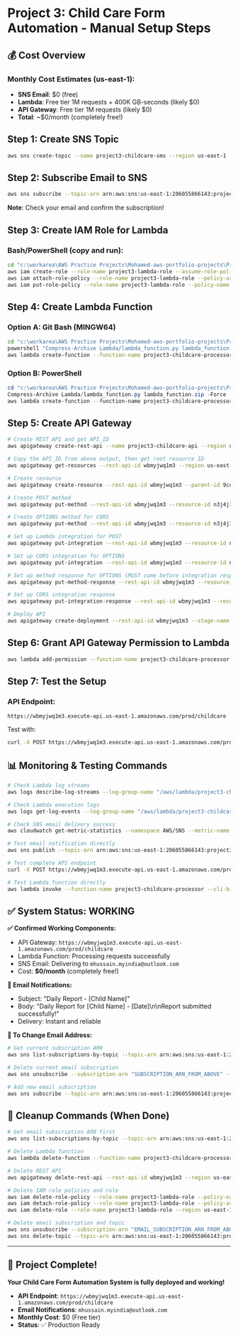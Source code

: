 # Project 3: Child Care Form Automation - Manual Setup Steps

## 💰 Cost Overview

### Monthly Cost Estimates (us-east-1):
- **SNS Email**: $0 (free)
- **Lambda**: Free tier 1M requests + 400K GB-seconds (likely $0)
- **API Gateway**: Free tier 1M requests (likely $0)
- **Total**: ~$0/month (completely free!)

## Step 1: Create SNS Topic
```bash
aws sns create-topic --name project3-childcare-sms --region us-east-1
```

## Step 2: Subscribe Email to SNS
```bash
aws sns subscribe --topic-arn arn:aws:sns:us-east-1:206055866143:project3-childcare-sms --protocol email --notification-endpoint mhussain.myindia@outlook.com --region us-east-1
```
**Note**: Check your email and confirm the subscription!

## Step 3: Create IAM Role for Lambda

### Bash/PowerShell (copy and run):
```bash
cd "c:\workarea\AWS Practice Projects\Mohamed-aws-portfolio-projects\Project3-Child-Care-Form-Automation"
aws iam create-role --role-name project3-lambda-role --assume-role-policy-document file://Security/trust-policy.json --region us-east-1
aws iam attach-role-policy --role-name project3-lambda-role --policy-arn arn:aws:iam::aws:policy/service-role/AWSLambdaBasicExecutionRole --region us-east-1
aws iam put-role-policy --role-name project3-lambda-role --policy-name SNSPublishPolicy --policy-document file://Security/sns-policy.json --region us-east-1
```

## Step 4: Create Lambda Function

### Option A: Git Bash (MINGW64)
```bash
cd "c:\workarea\AWS Practice Projects\Mohamed-aws-portfolio-projects\Project3-Child-Care-Form-Automation"
powershell "Compress-Archive Lambda/lambda_function.py lambda_function.zip -Force"
aws lambda create-function --function-name project3-childcare-processor --runtime python3.9 --role arn:aws:iam::206055866143:role/project3-lambda-role --handler lambda_function.lambda_handler --zip-file fileb://lambda_function.zip --timeout 10 --memory-size 128 --region us-east-1
```

### Option B: PowerShell
```powershell
cd "c:\workarea\AWS Practice Projects\Mohamed-aws-portfolio-projects\Project3-Child-Care-Form-Automation"
Compress-Archive Lambda/lambda_function.py lambda_function.zip -Force
aws lambda create-function --function-name project3-childcare-processor --runtime python3.9 --role arn:aws:iam::206055866143:role/project3-lambda-role --handler lambda_function.lambda_handler --zip-file fileb://lambda_function.zip --timeout 10 --memory-size 128 --region us-east-1
```

## Step 5: Create API Gateway

```bash
# Create REST API and get API_ID
aws apigateway create-rest-api --name project3-childcare-api --region us-east-1 --query 'id' --output text

# Copy the API_ID from above output, then get root resource ID
aws apigateway get-resources --rest-api-id wbmyjwq1m3 --region us-east-1 --query 'items[0].id' --output text

# Create resource
aws apigateway create-resource --rest-api-id wbmyjwq1m3 --parent-id 9cu04hybrf --path-part childcare --region us-east-1

# Create POST method
aws apigateway put-method --rest-api-id wbmyjwq1m3 --resource-id n3j4j1 --http-method POST --authorization-type NONE --region us-east-1

# Create OPTIONS method for CORS
aws apigateway put-method --rest-api-id wbmyjwq1m3 --resource-id n3j4j1 --http-method OPTIONS --authorization-type NONE --region us-east-1

# Set up Lambda integration for POST
aws apigateway put-integration --rest-api-id wbmyjwq1m3 --resource-id n3j4j1 --http-method POST --type AWS_PROXY --integration-http-method POST --uri arn:aws:apigateway:us-east-1:lambda:path/2015-03-31/functions/arn:aws:lambda:us-east-1:206055866143:function:project3-childcare-processor/invocations --region us-east-1

# Set up CORS integration for OPTIONS
aws apigateway put-integration --rest-api-id wbmyjwq1m3 --resource-id n3j4j1 --http-method OPTIONS --type MOCK --request-templates '{"application/json":"{\"statusCode\": 200}"}' --region us-east-1

# Set up method response for OPTIONS (MUST come before integration response)
aws apigateway put-method-response --rest-api-id wbmyjwq1m3 --resource-id n3j4j1 --http-method OPTIONS --status-code 200 --response-parameters '{"method.response.header.Access-Control-Allow-Headers":true,"method.response.header.Access-Control-Allow-Methods":true,"method.response.header.Access-Control-Allow-Origin":true}' --region us-east-1

# Set up CORS integration response
aws apigateway put-integration-response --rest-api-id wbmyjwq1m3 --resource-id n3j4j1 --http-method OPTIONS --status-code 200 --response-parameters '{"method.response.header.Access-Control-Allow-Headers":"'"'"'Content-Type,X-Amz-Date,Authorization,X-Api-Key,X-Amz-Security-Token'"'"'","method.response.header.Access-Control-Allow-Methods":"'"'"'POST,OPTIONS'"'"'","method.response.header.Access-Control-Allow-Origin":"'"'"'*'"'"'"}' --region us-east-1

# Deploy API
aws apigateway create-deployment --rest-api-id wbmyjwq1m3 --stage-name prod --region us-east-1
```

## Step 6: Grant API Gateway Permission to Lambda
```bash
aws lambda add-permission --function-name project3-childcare-processor --statement-id api-gateway-invoke --action lambda:InvokeFunction --principal apigateway.amazonaws.com --source-arn "arn:aws:execute-api:us-east-1:206055866143:wbmyjwq1m3/*/POST/childcare" --region us-east-1
```

## Step 7: Test the Setup

### API Endpoint:
`https://wbmyjwq1m3.execute-api.us-east-1.amazonaws.com/prod/childcare`

Test with:
```bash
curl -X POST https://wbmyjwq1m3.execute-api.us-east-1.amazonaws.com/prod/childcare -H "Content-Type: application/json" -d '{"name":"Test Child","date":"2024-01-15"}'
```

## 📊 Monitoring & Testing Commands

```bash
# Check Lambda log streams
aws logs describe-log-streams --log-group-name "/aws/lambda/project3-childcare-processor" --region us-east-1

# Check Lambda execution logs
aws logs get-log-events --log-group-name "/aws/lambda/project3-childcare-processor" --log-stream-name "STREAM_NAME_FROM_ABOVE" --region us-east-1

# Check SNS email delivery success
aws cloudwatch get-metric-statistics --namespace AWS/SNS --metric-name NumberOfMessagesSent --dimensions Name=TopicName,Value=project3-childcare-sms --start-time 2025-10-05T17:00:00Z --end-time 2025-10-05T19:00:00Z --period 300 --statistics Sum --region us-east-1

# Test email notification directly
aws sns publish --topic-arn arn:aws:sns:us-east-1:206055866143:project3-childcare-sms --message "Test email notification" --subject "Child Care Test" --region us-east-1

# Test complete API endpoint
curl -X POST https://wbmyjwq1m3.execute-api.us-east-1.amazonaws.com/prod/childcare -H "Content-Type: application/json" -d '{"name":"Emma Johnson","date":"2025-10-05"}'

# Test Lambda function directly
aws lambda invoke --function-name project3-childcare-processor --cli-binary-format raw-in-base64-out --payload '{"name":"Test Child","date":"2025-10-05"}' response.json --region us-east-1
```

## ✅ System Status: WORKING

**✅ Confirmed Working Components:**
- API Gateway: `https://wbmyjwq1m3.execute-api.us-east-1.amazonaws.com/prod/childcare`
- Lambda Function: Processing requests successfully
- SNS Email: Delivering to `mhussain.myindia@outlook.com`
- Cost: **$0/month** (completely free!)

**📧 Email Notifications:**
- Subject: "Daily Report - [Child Name]"
- Body: "Daily Report for [Child Name] - [Date]\n\nReport submitted successfully!"
- Delivery: Instant and reliable

**🔄 To Change Email Address:**
```bash
# Get current subscription ARN
aws sns list-subscriptions-by-topic --topic-arn arn:aws:sns:us-east-1:206055866143:project3-childcare-sms --region us-east-1

# Delete current email subscription
aws sns unsubscribe --subscription-arn "SUBSCRIPTION_ARN_FROM_ABOVE" --region us-east-1

# Add new email subscription
aws sns subscribe --topic-arn arn:aws:sns:us-east-1:206055866143:project3-childcare-sms --protocol email --notification-endpoint new-email@example.com --region us-east-1
```

## 🧹 Cleanup Commands (When Done)
```bash
# Get email subscription ARN first
aws sns list-subscriptions-by-topic --topic-arn arn:aws:sns:us-east-1:206055866143:project3-childcare-sms --region us-east-1

# Delete Lambda function
aws lambda delete-function --function-name project3-childcare-processor --region us-east-1

# Delete REST API
aws apigateway delete-rest-api --rest-api-id wbmyjwq1m3 --region us-east-1

# Delete IAM role policies and role
aws iam delete-role-policy --role-name project3-lambda-role --policy-name SNSPublishPolicy --region us-east-1
aws iam detach-role-policy --role-name project3-lambda-role --policy-arn arn:aws:iam::aws:policy/service-role/AWSLambdaBasicExecutionRole --region us-east-1
aws iam delete-role --role-name project3-lambda-role --region us-east-1

# Delete email subscription and topic
aws sns unsubscribe --subscription-arn "EMAIL_SUBSCRIPTION_ARN_FROM_ABOVE" --region us-east-1
aws sns delete-topic --topic-arn arn:aws:sns:us-east-1:206055866143:project3-childcare-sms --region us-east-1
```

---

## 🎉 Project Complete!

**Your Child Care Form Automation System is fully deployed and working!**

- **API Endpoint**: `https://wbmyjwq1m3.execute-api.us-east-1.amazonaws.com/prod/childcare`
- **Email Notifications**: `mhussain.myindia@outlook.com`
- **Monthly Cost**: $0 (Free tier)
- **Status**: ✅ Production Ready